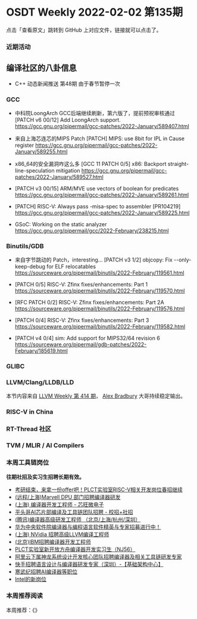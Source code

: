 # OSDT Weekly 2022-02-02 第135期

点击「查看原文」跳转到 GitHub 上对应文件，链接就可以点击了。

### 近期活动

## 编译社区的八卦信息

- C++ 动态新闻推送 第48期
  由于春节暂停一次

### GCC

- 中科院LoongArch GCC后端继续刷新，第六版了，提前预祝审核通过
  [PATCH v6 00/12] Add LoongArch support.
  https://gcc.gnu.org/pipermail/gcc-patches/2022-January/589407.html

- 来自上海芯连芯的MIPS Patch
  [PATCH] MIPS: use 8bit for IPL in Cause register
  https://gcc.gnu.org/pipermail/gcc-patches/2022-January/589255.html

- x86_64的安全漏洞咋这么多
  [GCC 11 PATCH 0/5] x86: Backport straight-line-speculation mitigation
  https://gcc.gnu.org/pipermail/gcc-patches/2022-January/589527.html

- [PATCH v3 00/15] ARM/MVE use vectors of boolean for predicates
  https://gcc.gnu.org/pipermail/gcc-patches/2022-January/589261.html

- [PATCH] RISC-V: Always pass -misa-spec to assembler [PR104219]
  https://gcc.gnu.org/pipermail/gcc-patches/2022-January/589225.html

- GSoC: Working on the static analyzer
  https://gcc.gnu.org/pipermail/gcc/2022-February/238215.html

### Binutils/GDB

- 来自字节跳动的 Patch，interesting...
  [PATCH v3 1/2] objcopy: Fix --only-keep-debug for ELF relocatables
  https://sourceware.org/pipermail/binutils/2022-February/119561.html

- [PATCH 0/5] RISC-V: Zfinx fixes/enhancements: Part 1
  https://sourceware.org/pipermail/binutils/2022-February/119570.html

- [RFC PATCH 0/2] RISC-V: Zfinx fixes/enhancements: Part 2A
  https://sourceware.org/pipermail/binutils/2022-February/119576.html

- [PATCH 0/4] RISC-V: Zfinx fixes/enhancements: Part 3
  https://sourceware.org/pipermail/binutils/2022-February/119582.html

- [PATCH v4 0/4] sim: Add support for MIPS32/64 revision 6
  https://sourceware.org/pipermail/gdb-patches/2022-February/185619.html

### GLIBC

### LLVM/Clang/LLDB/LLD

本节内容来自 [LLVM Weekly 第 414 期](http://llvmweekly.org/issue/414)，
[Alex Bradbury](https://www.linkedin.com/in/alex-bradbury/) 大哥持续稳定输出。

### RISC-V in China

### RT-Thread 社区


### TVM / MLIR / AI Compilers

### 本周工具链岗位

**往期社招及实习生招聘长期有效。**

- [考研结束，来拿一份offer吧！PLCT实验室RISC-V相关开发岗位春招继续](https://mp.weixin.qq.com/s/PWV5akv5kw3iOuHb-uSNrQ)
- [(远程/上海)Marvell DPU 部门招聘编译器研发](https://mp.weixin.qq.com/s/B6JjAhF3TZjezD1tjYHDaw)
- [(上海) 编译器开发工程师 - 芯旺微电子](https://mp.weixin.qq.com/s/nqe1-7qffnc0CaejYkpKyw)
- [平头哥AI芯片部编译及工具链团队招聘 - 校招+社招](https://mp.weixin.qq.com/s/kARbXtJotRPCNMrV-yOanA)
- [(腾讯)编译器高级研发工程师 （北京/上海/杭州/深圳）](https://mp.weixin.qq.com/s/DF-2qmHmpKZtJ1djHXM1Ug)
- [华为中央软件院编译器与编程语言软件精英与专家招募进行中！](https://mp.weixin.qq.com/s/VshbvWegM3eCdgK9d6v46A)
- [(上海) NVidia 招聘高级LLVM编译工程师](https://mp.weixin.qq.com/s/y6UmneY-UvzyhEvyCaoyEg)
- [(北京)IBM招聘编译器开发工程师](https://mp.weixin.qq.com/s/B_d1gjyrgncevOGWnV_Jfw)
- [PLCT实验室新开放方舟编译器开发实习生（NJ56）](https://mp.weixin.qq.com/s/lPp5RvjYhpDIGsp-luLzKQ)
- [阿里云下属神龙系统设计开发核心团队招聘编译器及相关工具链研发专家](https://mp.weixin.qq.com/s/h3ELBXBHfNjZCyCRixqnOQ)
- [快手招聘语言设计与编译器研发专家（深圳）-【基础架构中心】](https://mp.weixin.qq.com/s/QTWnlaBFtWQ3YThHJSIhbA)
- [寒武纪招聘AI编译器等职位](https://mp.weixin.qq.com/s/LWpDXEA2rJ1wx9mr8XoWxw)
- [Intel的新岗位](https://mp.weixin.qq.com/s/xs-deMCI4ob7WX0vIRZMZw)

### 本周推荐阅读

本周推荐：《》
